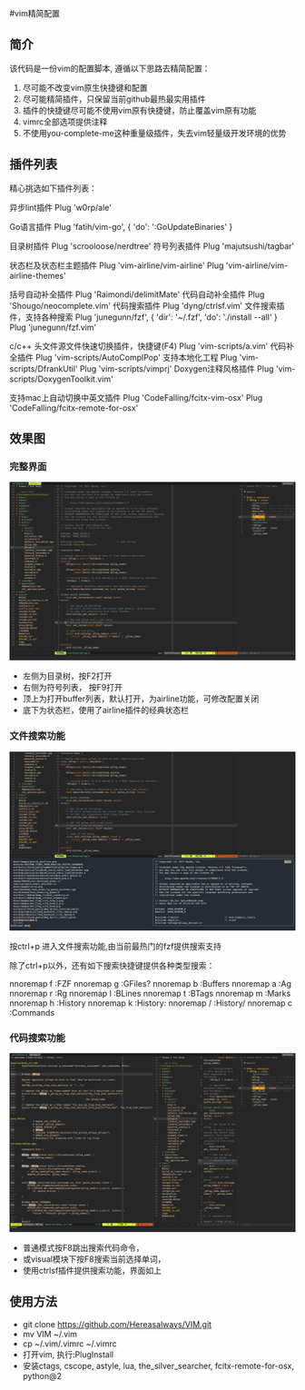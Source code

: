 #vim精简配置
## 简介

该代码是一份vim的配置脚本, 遵循以下思路去精简配置：

1. 尽可能不改变vim原生快捷键和配置
2. 尽可能精简插件，只保留当前github最热最实用插件
3. 插件的快捷键尽可能不使用vim原有快捷键，防止覆盖vim原有功能
4. vimrc全部选项提供注释
5. 不使用you-complete-me这种重量级插件，失去vim轻量级开发环境的优势

## 插件列表

精心挑选如下插件列表：

异步lint插件
Plug 'w0rp/ale'            

Go语言插件
Plug 'fatih/vim-go', { 'do': ':GoUpdateBinaries' }

目录树插件
Plug 'scrooloose/nerdtree'
符号列表插件
Plug 'majutsushi/tagbar'

状态栏及状态栏主题插件
Plug 'vim-airline/vim-airline'
Plug 'vim-airline/vim-airline-themes'

括号自动补全插件
Plug 'Raimondi/delimitMate'
代码自动补全插件
Plug 'Shougo/neocomplete.vim'
代码搜索插件
Plug 'dyng/ctrlsf.vim'
文件搜索插件，支持各种搜索
Plug 'junegunn/fzf', { 'dir': '~/.fzf', 'do': './install --all' }
Plug 'junegunn/fzf.vim'

c/c++ 头文件源文件快速切换插件，快捷键(F4)
Plug 'vim-scripts/a.vim'
代码补全插件
Plug 'vim-scripts/AutoComplPop'
支持本地化工程
Plug 'vim-scripts/DfrankUtil'
Plug 'vim-scripts/vimprj'
Doxygen注释风格插件
Plug 'vim-scripts/DoxygenToolkit.vim'

支持mac上自动切换中英文插件
Plug 'CodeFalling/fcitx-vim-osx'
Plug 'CodeFalling/fcitx-remote-for-osx'

## 效果图
### 完整界面

![](1.png)

+ 左侧为目录树，按F2打开
+ 右侧为符号列表， 按F9打开
+ 顶上为打开buffer列表，默认打开，为airline功能，可修改配置关闭
+ 底下为状态栏，使用了airline插件的经典状态栏

### 文件搜索功能

![](2.png)

按ctrl+p 进入文件搜索功能,由当前最热门的fzf提供搜索支持

除了ctrl+p以外，还有如下搜索快捷键提供各种类型搜索：

nnoremap <c-n>f :FZF<CR>
nnoremap <c-n>g :GFiles?<CR>
nnoremap <c-n>b :Buffers<CR>
nnoremap <c-n>a :Ag<CR>
nnoremap <c-n>r :Rg<CR>
nnoremap <c-n>l :BLines<CR>
nnoremap <c-n>t :BTags<CR>
nnoremap <c-n>m :Marks<CR>
nnoremap <c-n>h :History<CR>
nnoremap <c-n>k :History:<CR>
nnoremap <c-n>/ :History/<CR>
nnoremap <c-n>c :Commands<CR>

### 代码搜索功能

![](3.png)


+ 普通模式按F8跳出搜索代码命令，
+ 或visual模块下按F8搜索当前选择单词，
+ 使用ctrlsf插件提供搜索功能，界面如上

## 使用方法
+ git clone https://github.com/Hereasalways/VIM.git
+ mv VIM ~/.vim
+ cp ~/.vim/.vimrc ~/.vimrc
+ 打开vim, 执行:PlugInstall
+ 安装ctags, cscope, astyle, lua, the\_silver\_searcher, fcitx-remote-for-osx, python@2


